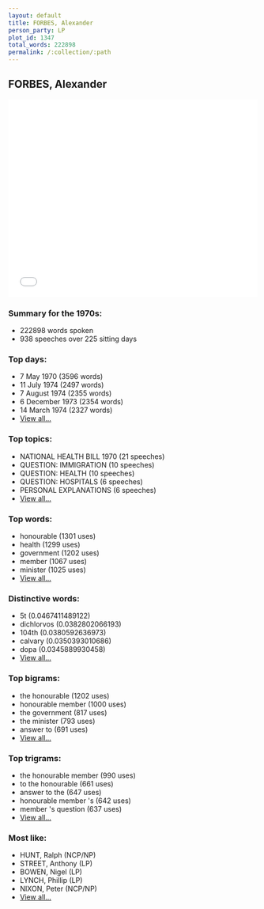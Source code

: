```yaml
---
layout: default
title: FORBES, Alexander
person_party: LP
plot_id: 1347
total_words: 222898
permalink: /:collection/:path
---
```


## FORBES, Alexander

<iframe width="100%" height="400" frameborder="0" scrolling="no" src="//plot.ly/~wragge/1347.embed"></iframe>


### Summary for the 1970s:

* 222898 words spoken
* 938 speeches over 225 sitting days


### Top days:

* 7 May 1970 (3596 words)
* 11 July 1974 (2497 words)
* 7 August 1974 (2355 words)
* 6 December 1973 (2354 words)
* 14 March 1974 (2327 words)
* [View all...](days/)


### Top topics:

* NATIONAL HEALTH BILL 1970 (21 speeches)
* QUESTION: IMMIGRATION (10 speeches)
* QUESTION: HEALTH (10 speeches)
* QUESTION: HOSPITALS (6 speeches)
* PERSONAL EXPLANATIONS (6 speeches)
* [View all...](topics/)


### Top words:

* honourable (1301 uses)
* health (1299 uses)
* government (1202 uses)
* member (1067 uses)
* minister (1025 uses)
* [View all...](words/)


### Distinctive words:

* 5t (0.0467411489122)
* dichlorvos (0.0382802066193)
* 104th (0.0380592636973)
* calvary (0.0350393010686)
* dopa (0.0345889930458)
* [View all...](sig_words/)


### Top bigrams:

* the honourable (1202 uses)
* honourable member (1000 uses)
* the government (817 uses)
* the minister (793 uses)
* answer to (691 uses)
* [View all...](bigrams/)


### Top trigrams:

* the honourable member (990 uses)
* to the honourable (661 uses)
* answer to the (647 uses)
* honourable member 's (642 uses)
* member 's question (637 uses)
* [View all...](trigrams/)


### Most like:

* HUNT, Ralph (NCP/NP)
* STREET, Anthony (LP)
* BOWEN, Nigel (LP)
* LYNCH, Phillip (LP)
* NIXON, Peter (NCP/NP)
* [View all...](similarities/)
